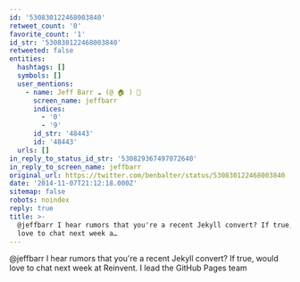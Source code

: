 ```yaml
---
id: '530830122468003840'
retweet_count: '0'
favorite_count: '1'
id_str: '530830122468003840'
retweeted: false
entities:
  hashtags: []
  symbols: []
  user_mentions:
    - name: Jeff Barr ☁️ (@ 🏠 ) 💉
      screen_name: jeffbarr
      indices:
        - '0'
        - '9'
      id_str: '48443'
      id: '48443'
  urls: []
in_reply_to_status_id_str: '530829367497072640'
in_reply_to_screen_name: jeffbarr
original_url: https://twitter.com/benbalter/status/530830122468003840
date: '2014-11-07T21:12:18.000Z'
sitemap: false
robots: noindex
reply: true
title: >-
  @jeffbarr I hear rumors that you're a recent Jekyll convert? If true, would
  love to chat next week a…
---
```


@jeffbarr I hear rumors that you're a recent Jekyll convert? If true, would love to chat next week at Reinvent. I lead the GitHub Pages team